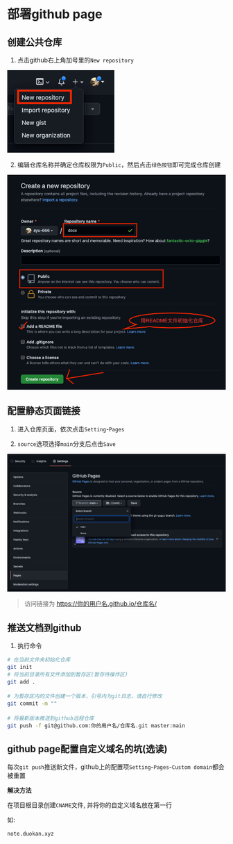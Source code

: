 # 部署github page
## 创建公共仓库

1. 点击github右上角加号里的`New repository`

![img.png](img/newRepo1.png)

2. 编辑仓库名称并确定仓库权限为`Public`，然后点击`绿色按钮`即可完成仓库创建

![img.png](img/newRepo2.png)

## 配置静态页面链接

1. 进入仓库页面，依次点击`Setting`-`Pages`

2. `source`选项选择`main`分支后点击`Save`

![img.png](img/gitpage.png)

> 访问链接为 https://你的用户名.github.io/仓库名/

## 推送文档到github
1. 执行命令

```bash
# 在当前文件夹初始化仓库
git init
# 将当前目录所有文件添加到暂存区(暂存待操作区)
git add .

# 为暂存区内的文件创建一个版本，引号内为git日志，请自行修改
git commit -m ""

# 将最新版本推送到github远程仓库
git push -f git@github.com:你的用户名/仓库名.git master:main
```

## github page配置自定义域名的坑(选读)

每次`git push`推送新文件，github上的配置项`Setting`-`Pages`-`Custom domain`都会被重置

__解决方法__

在项目根目录创建`CNAME`文件, 并将你的自定义域名放在第一行

如:

```CNAME
note.duokan.xyz
```